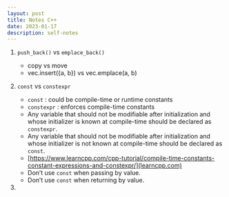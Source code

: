 ```yaml
---
layout: post
title: Notes C++
date: 2023-01-17
description: self-notes
---
```



1. `push_back()` vs `emplace_back()`
    - copy vs move
    - vec.insert({a, b}) vs vec.emplace(a, b)

2. `const` vs `constexpr`
    - `const` : could be compile-time or runtime constants
    - `constexpr` : enforces compile-time constants
    - Any variable that should not be modifiable after initialization and whose initializer is known at compile-time should be declared as `constexpr`.
    - Any variable that should not be modifiable after initialization and whose initializer is not known at compile-time should be declared as `const`.
    - [https://www.learncpp.com/cpp-tutorial/compile-time-constants-constant-expressions-and-constexpr/](learncpp.com)
    - Don’t use `const` when passing by value.
    - Don’t use `const` when returning by value.

3. 


